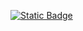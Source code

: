 <p>    
    <a href="https://discord.com/invite/3b4PRyGSsQ">
        <img alt="Static Badge" src="https://img.shields.io/badge/Join_%20sevrer?style=social&logo=discord&link=https%3A%2F%2Fdiscord.com%2Finvite%2F3b4PRyGSsQ">
    </a>
</p>